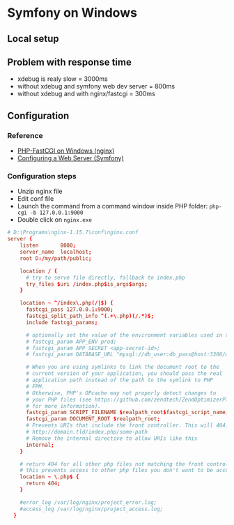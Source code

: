 # Symfony on Windows

## Local setup

## Problem with response time

- xdebug is realy slow = 3000ms
- without xdebug and symfony web dev server = 800ms
- without xdebug and with  nginx/fastcgi = 300ms

## Configuration

### Reference

- [PHP-FastCGI on Windows (nginx)](https://www.nginx.com/resources/wiki/start/topics/examples/phpfastcgionwindows/)
- [Configuring a Web Server (Symfony)](https://symfony.com/doc/current/setup/web_server_configuration.html)

### Configuration steps

- Unzip nginx file
- Edit conf file
- Launch the command from a command window inside PHP folder: `php-cgi -b 127.0.0.1:9000`
- Double click on `nginx.exe`

```conf
# D:\Programs\nginx-1.15.7\conf\nginx.conf
server {
    listen       8000;
    server_name  localhost;
    root D:/my/path/public;

    location / {
      # try to serve file directly, fallback to index.php
      try_files $uri /index.php$is_args$args;
    }

    location ~ ^/index\.php(/|$) {
      fastcgi_pass 127.0.0.1:9000;
      fastcgi_split_path_info ^(.+\.php)(/.*)$;
      include fastcgi_params;

      # optionally set the value of the environment variables used in the application
      # fastcgi_param APP_ENV prod;
      # fastcgi_param APP_SECRET <app-secret-id>;
      # fastcgi_param DATABASE_URL "mysql://db_user:db_pass@host:3306/db_name";

      # When you are using symlinks to link the document root to the
      # current version of your application, you should pass the real
      # application path instead of the path to the symlink to PHP
      # FPM.
      # Otherwise, PHP's OPcache may not properly detect changes to
      # your PHP files (see https://github.com/zendtech/ZendOptimizerPlus/issues/126
      # for more information).
      fastcgi_param SCRIPT_FILENAME $realpath_root$fastcgi_script_name;
      fastcgi_param DOCUMENT_ROOT $realpath_root;
      # Prevents URIs that include the front controller. This will 404:
      # http://domain.tld/index.php/some-path
      # Remove the internal directive to allow URIs like this
      internal;
    }

    # return 404 for all other php files not matching the front controller
    # this prevents access to other php files you don't want to be accessible.
    location ~ \.php$ {
      return 404;
    }

    #error_log /var/log/nginx/project_error.log;
    #access_log /var/log/nginx/project_access.log;
  }
```
